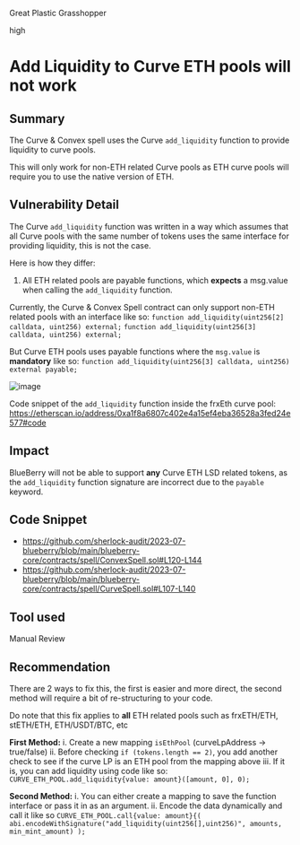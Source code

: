 Great Plastic Grasshopper

high

# Add Liquidity to Curve ETH pools will not work
## Summary
The Curve & Convex spell uses the Curve `add_liquidity` function to provide liquidity to curve pools.

This will only work for non-ETH related Curve pools as ETH curve pools will require you to use the native version of ETH.

## Vulnerability Detail
The Curve `add_liquidity` function was written in a way which assumes that all Curve pools with the same number of tokens uses the same interface for providing liquidity, this is not the case.

Here is how they differ:
1. All ETH related pools are payable functions, which **expects** a msg.value when calling the `add_liquidity` function.

Currently, the Curve & Convex Spell contract can only support non-ETH related pools with an interface like so:
`function add_liquidity(uint256[2] calldata, uint256) external;`
`function add_liquidity(uint256[3] calldata, uint256) external;`
 
 But Curve ETH pools uses payable functions where the `msg.value` is **mandatory** like so:
`function add_liquidity(uint256[3] calldata, uint256) external payable;`

![image](https://github.com/sherlock-audit/2023-07-blueberry-JosephSaw/assets/28586597/385dd122-e476-4cdb-8d64-d564e9a7d997)

Code snippet of the `add_liquidity` function inside the frxEth curve pool: https://etherscan.io/address/0xa1f8a6807c402e4a15ef4eba36528a3fed24e577#code
    
## Impact
BlueBerry will not be able to support **any** Curve ETH LSD related tokens, as the `add_liquidity` function signature are incorrect due to the `payable` keyword.

## Code Snippet
- https://github.com/sherlock-audit/2023-07-blueberry/blob/main/blueberry-core/contracts/spell/ConvexSpell.sol#L120-L144
- https://github.com/sherlock-audit/2023-07-blueberry/blob/main/blueberry-core/contracts/spell/CurveSpell.sol#L107-L140

## Tool used

Manual Review

## Recommendation
There are 2 ways to fix this, the first is easier and more direct, the second method will require a bit of re-structuring to your code.

Do note that this fix applies to **all** ETH related pools such as frxETH/ETH, stETH/ETH, ETH/USDT/BTC, etc

**First Method:**
i. Create a new mapping `isEthPool` (curveLpAddress -> true/false)
ii. Before checking `if (tokens.length == 2)`, you add another check to see if the curve LP is an ETH pool from the mapping above
iii. If it is, you can add liquidity using code like so: `CURVE_ETH_POOL.add_liquidity{value: amount}([amount, 0], 0);`

**Second Method:**
i. You can either create a mapping to save the function interface or pass it in as an argument.
ii. Encode the data dynamically and call it like so
 `CURVE_ETH_POOL.call{value: amount}{(
            abi.encodeWithSignature("add_liquidity(uint256[],uint256)", amounts, min_mint_amount)
        );`